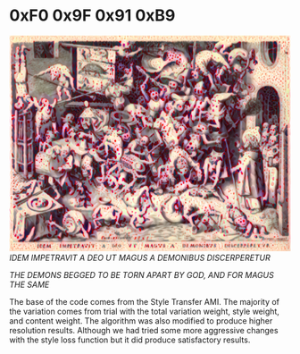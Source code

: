 # 0xF0 0x9F 0x91 0xB9

![image](https://github.com/grifftang/Art_ML_Project_1/blob/master/images/devolve_kusama_large_3.png)
*IDEM IMPETRAVIT A DEO UT MAGUS A DEMONIBUS DISCERPERETUR*

*THE DEMONS BEGGED TO BE TORN APART BY GOD, AND FOR MAGUS THE SAME*

The base of the code comes from the Style Transfer AMI. The majority of the variation comes from trial with the total variation weight, style weight, and content weight. The algorithm was also modified to produce higher resolution results. Although we had tried some more aggressive changes with the style loss function but it did produce satisfactory results.

